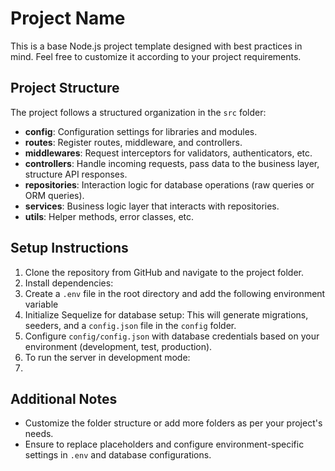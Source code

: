 # Project Name

This is a base Node.js project template designed with best practices in mind. Feel free to customize it according to your project requirements.

## Project Structure

The project follows a structured organization in the `src` folder:

- **config**: Configuration settings for libraries and modules.
- **routes**: Register routes, middleware, and controllers.
- **middlewares**: Request interceptors for validators, authenticators, etc.
- **controllers**: Handle incoming requests, pass data to the business layer, structure API responses.
- **repositories**: Interaction logic for database operations (raw queries or ORM queries).
- **services**: Business logic layer that interacts with repositories.
- **utils**: Helper methods, error classes, etc.

## Setup Instructions

1. Clone the repository from GitHub and navigate to the project folder.
2. Install dependencies:
3. Create a `.env` file in the root directory and add the following environment variable
4. Initialize Sequelize for database setup:
This will generate migrations, seeders, and a `config.json` file in the `config` folder.
5. Configure `config/config.json` with database credentials based on your environment (development, test, production).
6. To run the server in development mode:
7. 
## Additional Notes
- Customize the folder structure or add more folders as per your project's needs.
- Ensure to replace placeholders and configure environment-specific settings in `.env` and database configurations.





